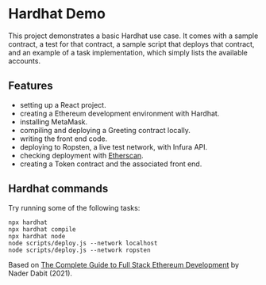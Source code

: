 # Hardhat Demo

This project demonstrates a basic Hardhat use case. It comes with a sample contract, a test for that contract, a sample script that deploys that contract, and an example of a task implementation, which simply lists the available accounts.

## Features

- setting up a React project.
- creating a Ethereum development environment with Hardhat.
- installing MetaMask.
- compiling and deploying a Greeting contract locally.
- writing the front end code.
- deploying to Ropsten, a live test network, with Infura API.
- checking deployment with [Etherscan](https://ropsten.etherscan.io/).
- creating a Token contract and the associated front end.

## Hardhat commands

Try running some of the following tasks:

```shell
npx hardhat
npx hardhat compile
npx hardhat node
node scripts/deploy.js --network localhost
node scripts/deploy.js --network ropsten
```

Based on [The Complete Guide to Full Stack Ethereum Development](https://www.youtube.com/watch?v=a0osIaAOFSE) by Nader Dabit (2021).

